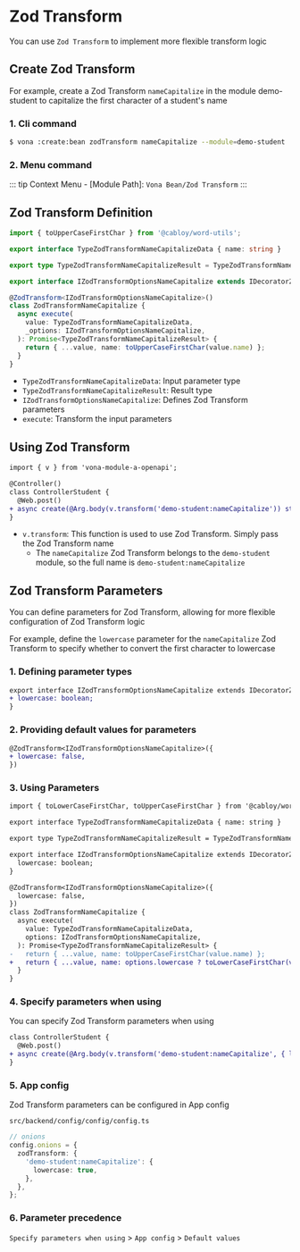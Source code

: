 # Zod Transform

You can use `Zod Transform` to implement more flexible transform logic

## Create Zod Transform

For example, create a Zod Transform `nameCapitalize` in the module demo-student to capitalize the first character of a student's name

### 1. Cli command

``` bash
$ vona :create:bean zodTransform nameCapitalize --module=demo-student
```

### 2. Menu command

::: tip
Context Menu - [Module Path]: `Vona Bean/Zod Transform`
:::

## Zod Transform Definition

``` typescript
import { toUpperCaseFirstChar } from '@cabloy/word-utils';

export interface TypeZodTransformNameCapitalizeData { name: string }

export type TypeZodTransformNameCapitalizeResult = TypeZodTransformNameCapitalizeData;

export interface IZodTransformOptionsNameCapitalize extends IDecoratorZodTransformOptions {}

@ZodTransform<IZodTransformOptionsNameCapitalize>()
class ZodTransformNameCapitalize {
  async execute(
    value: TypeZodTransformNameCapitalizeData,
    _options: IZodTransformOptionsNameCapitalize,
  ): Promise<TypeZodTransformNameCapitalizeResult> {
    return { ...value, name: toUpperCaseFirstChar(value.name) };
  }
}
```

- `TypeZodTransformNameCapitalizeData`: Input parameter type
- `TypeZodTransformNameCapitalizeResult`: Result type
- `IZodTransformOptionsNameCapitalize`: Defines Zod Transform parameters
- `execute`: Transform the input parameters

## Using Zod Transform

``` diff
import { v } from 'vona-module-a-openapi';

@Controller()
class ControllerStudent {
  @Web.post()
+ async create(@Arg.body(v.transform('demo-student:nameCapitalize')) student: DtoStudentCreate) {}
}
```

- `v.transform`: This function is used to use Zod Transform. Simply pass the Zod Transform name
  - The `nameCapitalize` Zod Transform belongs to the `demo-student` module, so the full name is `demo-student:nameCapitalize`

## Zod Transform Parameters

You can define parameters for Zod Transform, allowing for more flexible configuration of Zod Transform logic

For example, define the `lowercase` parameter for the `nameCapitalize` Zod Transform to specify whether to convert the first character to lowercase

### 1. Defining parameter types

``` diff
export interface IZodTransformOptionsNameCapitalize extends IDecoratorZodTransformOptions {
+ lowercase: boolean;
}
```

### 2. Providing default values ​​for parameters

``` diff
@ZodTransform<IZodTransformOptionsNameCapitalize>({
+ lowercase: false,
})
```

### 3. Using Parameters

``` diff
import { toLowerCaseFirstChar, toUpperCaseFirstChar } from '@cabloy/word-utils';

export interface TypeZodTransformNameCapitalizeData { name: string }

export type TypeZodTransformNameCapitalizeResult = TypeZodTransformNameCapitalizeData;

export interface IZodTransformOptionsNameCapitalize extends IDecoratorZodTransformOptions {
  lowercase: boolean;
}

@ZodTransform<IZodTransformOptionsNameCapitalize>({
  lowercase: false,
})
class ZodTransformNameCapitalize {
  async execute(
    value: TypeZodTransformNameCapitalizeData,
    options: IZodTransformOptionsNameCapitalize,
  ): Promise<TypeZodTransformNameCapitalizeResult> {
-   return { ...value, name: toUpperCaseFirstChar(value.name) };
+   return { ...value, name: options.lowercase ? toLowerCaseFirstChar(value.name) : toUpperCaseFirstChar(value.name) };
  }
}
```

### 4. Specify parameters when using

You can specify Zod Transform parameters when using

``` diff
class ControllerStudent {
  @Web.post()
+ async create(@Arg.body(v.transform('demo-student:nameCapitalize', { lowercase: true })) student: DtoStudentCreate) {}
}
```

### 5. App config

Zod Transform parameters can be configured in App config

`src/backend/config/config/config.ts`

``` typescript
// onions
config.onions = {
  zodTransform: {
    'demo-student:nameCapitalize': {
      lowercase: true,
    },
  },
};
```

### 6. Parameter precedence

`Specify parameters when using` > `App config` > `Default values`

